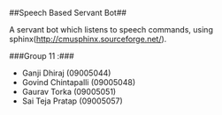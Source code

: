 ##Speech Based Servant Bot##

A servant bot which listens to speech commands, using sphinx(<http://cmusphinx.sourceforge.net/>).

###Group 11 :###
* Ganji Dhiraj (09005044)
* Govind Chintapalli (09005048)
* Gaurav Torka (09005051)
* Sai Teja Pratap (09005057)

